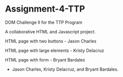 # Assignment-4-TTP

DOM Challenge II for the TTP Program

A collaborative HTML and Javascript project. 

HTML page with two buttons - Jason Charles

HTML page with large elements - Kristy Delacruz

HTML page with form - Bryant Bardales

- Jason Charles, Kristy Delacruz, and Bryant Bardales.
